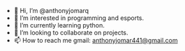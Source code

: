 - 👋 Hi, I’m @anthonyjomarq
- 👀 I’m interested in programming and esports.
- 🌱 I’m currently learning python.
- 💞️ I’m looking to collaborate on projects.
- 📫 How to reach me gmail: anthonyjomar441@gmail.com

<!---
anthonyjomarq/anthonyjomarq is a ✨ special ✨ repository because its `README.md` (this file) appears on your GitHub profile.
You can click the Preview link to take a look at your changes.
--->
